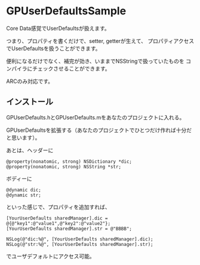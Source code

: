 GPUserDefaultsSample
====================
Core Data感覚でUserDefaultsが扱えます。

つまり、プロパティを書くだけで、setter, getterが生えて、
プロパティアクセスでUserDefaultsを扱うことができます。

便利になるだけでなく、補完が効き、いままでNSStringで扱っていたものを
コンパイラにチェックさせることができます。

ARCのみ対応です。


インストール
-----
GPUserDefaults.hとGPUserDefaults.mをあなたのプロジェクトに入れる。

GPUserDefaultsを拡張する（あなたのプロジェクトでひとつだけ作れば十分だと思います）。

あとは、ヘッダーに
```
@property(nonatomic, strong) NSDictionary *dic;
@property(nonatomic, strong) NSString *str;
```

ボディーに
```
@dynamic dic;
@dynamic str;
```
といった感じで、プロパティを追加すれば、
```
[YourUserDefaults sharedManager].dic = @{@"key1":@"value1",@"key2":@"value2"};
[YourUserDefaults sharedManager].str = @"BBBB";
    
NSLog(@"dic:%@", [YourUserDefaults sharedManager].dic);
NSLog(@"str:%@", [YourUserDefaults sharedManager].str);
```
でユーザデフォルトにアクセス可能。
